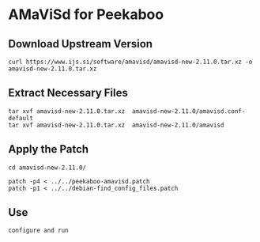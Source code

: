 # AMaViSd for Peekaboo # 

## Download Upstream Version ##

```shell
curl https://www.ijs.si/software/amavisd/amavisd-new-2.11.0.tar.xz -o amavisd-new-2.11.0.tar.xz
```

## Extract Necessary Files ##

```shell
tar xvf amavisd-new-2.11.0.tar.xz  amavisd-new-2.11.0/amavisd.conf-default
tar xvf amavisd-new-2.11.0.tar.xz  amavisd-new-2.11.0/amavisd
```

## Apply the Patch ##

```shell
cd amavisd-new-2.11.0/

patch -p4 < ../../peekaboo-amavisd.patch
patch -p1 < ../../debian-find_config_files.patch
```

## Use ##

```shell
configure and run
```